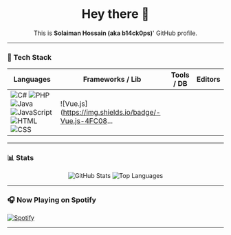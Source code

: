 
<h1 align="center">Hey there 👋</h1>
<p align="center">
  This is <strong>Solaiman Hossain (aka b14ck0ps)</strong>' GitHub profile.
</p>

---

### 🧰 Tech Stack

| Languages | Frameworks / Lib | Tools / DB | Editors |
|-----------|------------------|------------|---------|
| ![C#](https://img.shields.io/badge/-CSharp-239120?style=flat&logo=c-sharp) ![PHP](https://img.shields.io/badge/-PHP-777BB4?style=flat&logo=php) ![Java](https://img.shields.io/badge/-Java-007396?style=flat&logo=java) ![JavaScript](https://img.shields.io/badge/-JavaScript-F7DF1E?style=flat&logo=javascript) ![HTML](https://img.shields.io/badge/-HTML5-E34F26?style=flat&logo=html5) ![CSS](https://img.shields.io/badge/-CSS3-1572B6?style=flat&logo=css3) | ![Vue.js](https://img.shields.io/badge/-Vue.js-4FC08...

---

### 📊 Stats

<div align="center">
  <img src="https://github-readme-stats.vercel.app/api?username=b14ck0ps&show_icons=true&theme=radical" alt="GitHub Stats" />
  <img src="https://github-readme-stats.vercel.app/api/top-langs/?username=b14ck0ps&layout=compact&theme=radical" alt="Top Languages" />
</div>

---

### 🎧 Now Playing on Spotify

[![Spotify](https://novatorem-SolaimanHossain.vercel.app/api/spotify)](https://open.spotify.com/user/YOUR_SPOTIFY_USERNAME)

---

